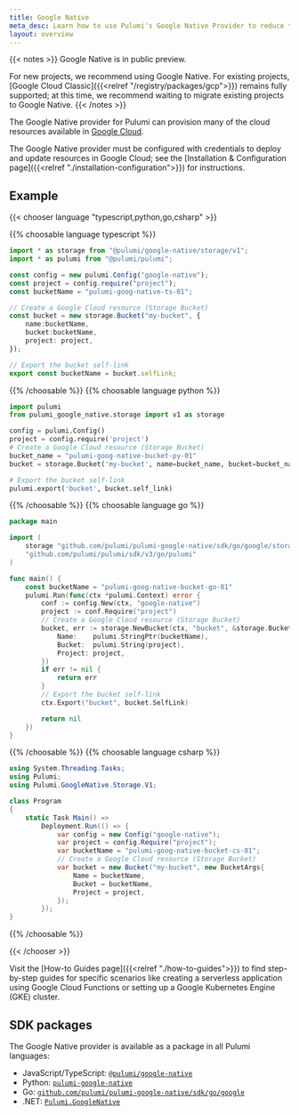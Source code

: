 ```yaml
---
title: Google Native
meta_desc: Learn how to use Pulumi's Google Native Provider to reduce the complexity of managing and provisioning GCP resources.
layout: overview
---
```


{{< notes >}}
Google Native is in public preview.

For new projects, we recommend using Google Native. For existing projects, [Google Cloud Classic]({{<relref "/registry/packages/gcp">}}) remains fully supported; at this time, we recommend waiting to migrate existing projects to Google Native.
{{< /notes >}}

The Google Native provider for Pulumi can provision many of the cloud resources available in [Google Cloud](https://cloud.google.com/).

The Google Native provider must be configured with credentials to deploy and update resources in Google Cloud; see the [Installation & Configuration page]({{<relref "./installation-configuration">}}) for instructions.

## Example

{{< chooser language "typescript,python,go,csharp" >}}

{{% choosable language typescript %}}

```typescript
import * as storage from "@pulumi/google-native/storage/v1";
import * as pulumi from "@pulumi/pulumi";

const config = new pulumi.Config("google-native");
const project = config.require("project");
const bucketName = "pulumi-goog-native-ts-01";

// Create a Google Cloud resource (Storage Bucket)
const bucket = new storage.Bucket("my-bucket", {
    name:bucketName,
    bucket:bucketName,
    project: project,
});

// Export the bucket self-link
export const bucketName = bucket.selfLink;
```

{{% /choosable %}}
{{% choosable language python %}}

```python
import pulumi
from pulumi_google_native.storage import v1 as storage

config = pulumi.Config()
project = config.require('project')
# Create a Google Cloud resource (Storage Bucket)
bucket_name = "pulumi-goog-native-bucket-py-01"
bucket = storage.Bucket('my-bucket', name=bucket_name, bucket=bucket_name, project=project)

# Export the bucket self-link
pulumi.export('bucket', bucket.self_link)
```

{{% /choosable %}}
{{% choosable language go %}}

```go
package main

import (
	storage "github.com/pulumi/pulumi-google-native/sdk/go/google/storage/v1"
	"github.com/pulumi/pulumi/sdk/v3/go/pulumi"
)

func main() {
	const bucketName = "pulumi-goog-native-bucket-go-01"
	pulumi.Run(func(ctx *pulumi.Context) error {
		conf := config.New(ctx, "google-native")
		project := conf.Require("project")
		// Create a Google Cloud resource (Storage Bucket)
		bucket, err := storage.NewBucket(ctx, "bucket", &storage.BucketArgs{
			Name:    pulumi.StringPtr(bucketName),
			Bucket:  pulumi.String(project),
			Project: project,
		})
		if err != nil {
			return err
		}
		// Export the bucket self-link
		ctx.Export("bucket", bucket.SelfLink)

		return nil
	})
}
```

{{% /choosable %}}
{{% choosable language csharp %}}

```csharp
using System.Threading.Tasks;
using Pulumi;
using Pulumi.GoogleNative.Storage.V1;

class Program
{
    static Task Main() =>
        Deployment.Run(() => {
            var config = new Config("google-native");
            var project = config.Require("project");
            var bucketName = "pulumi-goog-native-bucket-cs-01";
            // Create a Google Cloud resource (Storage Bucket)
            var bucket = new Bucket("my-bucket", new BucketArgs{
                Name = bucketName,
                Bucket = bucketName,
                Project = project,
            });
        });
}
```

{{% /choosable %}}

{{< /chooser >}}

Visit the [How-to Guides page]({{<relref "./how-to-guides">}}) to find step-by-step guides for specific scenarios like creating a serverless application using Google Cloud Functions or setting up a Google Kubernetes Engine (GKE) cluster.

## SDK packages

The Google Native provider is available as a package in all Pulumi languages:

* JavaScript/TypeScript: [`@pulumi/google-native`](https://www.npmjs.com/package/@pulumi/google-native)
* Python: [`pulumi-google-native`](https://pypi.org/project/pulumi-google-native/)
* Go: [`github.com/pulumi/pulumi-google-native/sdk/go/google`](https://github.com/pulumi/pulumi-google-native)
* .NET: [`Pulumi.GoogleNative`](https://www.nuget.org/packages/Pulumi.GoogleNative)
